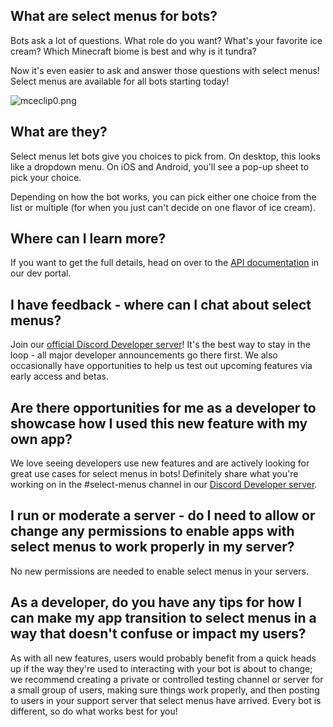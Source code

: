 <h2>What are select menus for bots?</h2>
<p>Bots ask a lot of questions. What role do you want? What's your favorite ice cream? Which Minecraft biome is best and why is it tundra?</p>
<p>Now it's even easier to ask and answer those questions with select menus! Select menus are available for all bots starting today!</p>
<p class="wysiwyg-indent1 wysiwyg-text-align-center"><img src="https://support-dev.discord.com/hc/article_attachments/10327896459031" alt="mceclip0.png"></p>
<h2>What are they?</h2>
<p>Select menus let bots give you choices to pick from. On desktop, this looks like a dropdown menu. On iOS and Android, you'll see a pop-up sheet to pick your choice.</p>
<p>Depending on how the bot works, you can pick either one choice from the list or multiple (for when you just can't decide on one flavor of ice cream).</p>
<h2>Where can I learn more?</h2>
<p>If you want to get the full details, head on over to the <a href="https://discord.com/developers/docs/interactions/message-components" target="_blank" rel="noopener noreferrer">API documentation</a> in our dev portal.</p>
<h2>I have feedback - where can I chat about select menus?</h2>
<p>Join our <a class="ql-link" href="https://discord.gg/discord-developers" target="_blank" rel="nofollow noopener noreferrer ugc" data-slab-linktype="text">official Discord Developer server</a>! It's the best way to stay in the loop - all major developer announcements go there first. We also occasionally have opportunities to help us test out upcoming features via early access and betas.</p>
<h2>Are there opportunities for me as a developer to showcase how I used this new feature with my own app?</h2>
<p>We love seeing developers use new features and are actively looking for great use cases for select menus in bots! Definitely share what you're working on in the #select-menus channel in our <a class="ql-link" href="https://discord.gg/discord-developers" target="_blank" rel="nofollow noopener noreferrer ugc" data-slab-linktype="text">Discord Developer server</a>.</p>
<h2>I run or moderate a server - do I need to allow or change any permissions to enable apps with select menus to work properly in my server?</h2>
<p>No new permissions are needed to enable select menus in your servers.</p>
<h2>As a developer, do you have any tips for how I can make my app transition to select menus in a way that doesn't confuse or impact my users?</h2>
<p>As with all new features, users would probably benefit from a quick heads up if the way they're used to interacting with your bot is about to change; we recommend creating a private or controlled testing channel or server for a small group of users, making sure things work properly, and then posting to users in your support server that select menus have arrived. Every bot is different, so do what works best for you!</p>